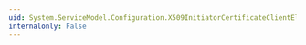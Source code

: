 ```yaml
---
uid: System.ServiceModel.Configuration.X509InitiatorCertificateClientElement.X509FindType
internalonly: False
---
```

